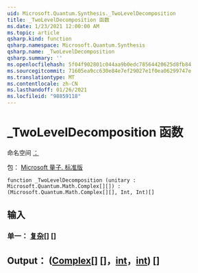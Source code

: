 ```yaml
---
uid: Microsoft.Quantum.Synthesis._TwoLevelDecomposition
title: _TwoLevelDecomposition 函数
ms.date: 1/23/2021 12:00:00 AM
ms.topic: article
qsharp.kind: function
qsharp.namespace: Microsoft.Quantum.Synthesis
qsharp.name: _TwoLevelDecomposition
qsharp.summary: ''
ms.openlocfilehash: 5f04f902801c044aa9b0edc78564420625d8fb84
ms.sourcegitcommit: 71605ea9cc630e84e7ef29027e1f0ea06299747e
ms.translationtype: MT
ms.contentlocale: zh-CN
ms.lasthandoff: 01/26/2021
ms.locfileid: "98859118"
---
```

# <a name="_twoleveldecomposition-function"></a>_TwoLevelDecomposition 函数

命名空间 [：](xref:Microsoft.Quantum.Synthesis)

包： [Microsoft 量子. 标准版](https://nuget.org/packages/Microsoft.Quantum.Standard)




```qsharp
function _TwoLevelDecomposition (unitary : Microsoft.Quantum.Math.Complex[][]) : (Microsoft.Quantum.Math.Complex[][], Int, Int)[]
```


## <a name="input"></a>输入

### <a name="unitary--complex"></a>单一： [复杂](xref:Microsoft.Quantum.Math.Complex)[] []





## <a name="output--complexintint"></a>Output： ([Complex](xref:Microsoft.Quantum.Math.Complex)[] []，[int](xref:microsoft.quantum.lang-ref.int)，[int](xref:microsoft.quantum.lang-ref.int)) []


